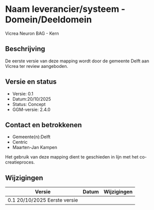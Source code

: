 # Naam leverancier/systeem - Domein/Deeldomein
Vicrea Neuron BAG - Kern

## Beschrijving
De eerste versie van deze mapping wordt door de gemeente Delft aan Vicrea ter review aangeboden.

## Versie en status
- Versie: 0.1  
- Datum:20/10/2025
- Status: Concept 
- GGM-versie: 2.4.0

## Contact en betrokkenen
- Gemeente(n):Delft 
- Centric  
- Maarten-Jan Kampen

Het gebruik van deze mapping dient te geschieden in lijn met het co-creatieproces.

## Wijzigingen
| Versie | Datum       | Wijzigingen                  |
|--------|-------------|-----------------------------|
|    0.1  20/10/2025    Eerste versie  |             |                             |
